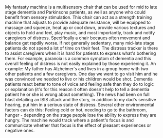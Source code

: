 My fantasty machine is a multisensory chair that can be used for mid to late stage dementia and Parkinsons patients, as well as anyone who could benefit from sensory stimulation. This chair can act as a strength training machine that adjusts to provide adequate resistance, will be equipped to massage and squeeze, heat up or cool down, provide various textures and objects to hold and feel, play music, and most importantly, track and notify caregivers of distress. Specifically a chair becaues often movement and balance get rapdily worse. If not generally sedentary, many mid-late stage patients do not spend a lot of time on their feet. The distress tracker is there to assist caregivers when it is hard for patients to express what's bothering them. For example, paranoia is a common symptom of dementia and this overall feeling of distress is not easily explained by those experiening it. An example: My father has Alzheimer's and lives in a group home with two other patients and a few caregivers. One day we went to go visit him and he was convinced we needed to live or his children would be shot. Dementia patients react better to tone of voice and feeling safe than they do to logic or explanation (it's for this reason it often doesn't help to tell a dementia patient he or she is wrong about something). The news had been on full blast detailing an ISIS attack and the story, in addition to my dad's sensitive hearing, put him in a serious state of distress. Several other environmental factors can do this: Feeling cold or hot, needing to go to the bathroom, hunger - depending on the stage people lose the ability to express they are hungry. The machine would track where a patient's focus is and communicate whether that focus is the effect of pleasant experiences or negative ones.
